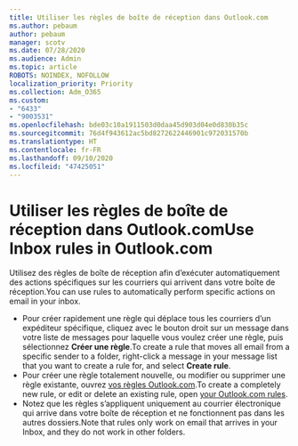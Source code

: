 ```yaml
---
title: Utiliser les règles de boîte de réception dans Outlook.com
ms.author: pebaum
author: pebaum
manager: scotv
ms.date: 07/28/2020
ms.audience: Admin
ms.topic: article
ROBOTS: NOINDEX, NOFOLLOW
localization_priority: Priority
ms.collection: Adm_O365
ms.custom:
- "6433"
- "9003531"
ms.openlocfilehash: bde03c10a1911503d0daa45d903d04e0d830b35c
ms.sourcegitcommit: 76d4f943612ac5bd8272622446901c972031570b
ms.translationtype: HT
ms.contentlocale: fr-FR
ms.lasthandoff: 09/10/2020
ms.locfileid: "47425051"
---
```

# <a name="use-inbox-rules-in-outlookcom"></a><span data-ttu-id="25e82-102">Utiliser les règles de boîte de réception dans Outlook.com</span><span class="sxs-lookup"><span data-stu-id="25e82-102">Use Inbox rules in Outlook.com</span></span>

<span data-ttu-id="25e82-103">Utilisez des règles de boîte de réception afin d’exécuter automatiquement des actions spécifiques sur les courriers qui arrivent dans votre boîte de réception.</span><span class="sxs-lookup"><span data-stu-id="25e82-103">You can use rules to automatically perform specific actions on email in your inbox.</span></span>

- <span data-ttu-id="25e82-104">Pour créer rapidement une règle qui déplace tous les courriers d’un expéditeur spécifique, cliquez avec le bouton droit sur un message dans votre liste de messages pour laquelle vous voulez créer une règle, puis sélectionnez **Créer une règle**.</span><span class="sxs-lookup"><span data-stu-id="25e82-104">To create a rule that moves all email from a specific sender to a folder, right-click a message in your message list that you want to create a rule for, and select  **Create rule**.</span></span>
- <span data-ttu-id="25e82-105">Pour créer une règle totalement nouvelle, ou modifier ou supprimer une règle existante, ouvrez [vos règles Outlook.com](https://go.microsoft.com/fwlink/?linkid=2118142).</span><span class="sxs-lookup"><span data-stu-id="25e82-105">To create a completely new rule, or edit or delete an existing rule, open [your Outlook.com rules](https://go.microsoft.com/fwlink/?linkid=2118142).</span></span>
- <span data-ttu-id="25e82-106">Notez que les règles s’appliquent uniquement au courrier électronique qui arrive dans votre boîte de réception et ne fonctionnent pas dans les autres dossiers.</span><span class="sxs-lookup"><span data-stu-id="25e82-106">Note that rules only work on email that arrives in your Inbox, and they do not work in other folders.</span></span>
